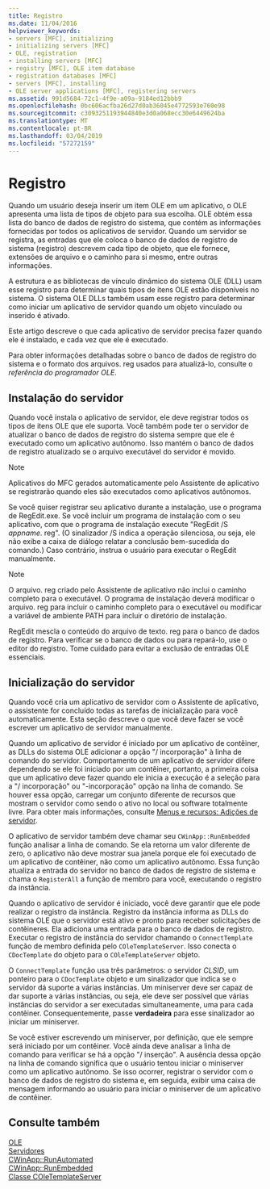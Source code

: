 ```yaml
---
title: Registro
ms.date: 11/04/2016
helpviewer_keywords:
- servers [MFC], initializing
- initializing servers [MFC]
- OLE, registration
- installing servers [MFC]
- registry [MFC], OLE item database
- registration databases [MFC]
- servers [MFC], installing
- OLE server applications [MFC], registering servers
ms.assetid: 991d5684-72c1-4f9e-a09a-9184ed12bbb9
ms.openlocfilehash: 0bc606acfba26d27d0ab36045e4772593e760e98
ms.sourcegitcommit: c3093251193944840e3d0a068ecc30e6449624ba
ms.translationtype: MT
ms.contentlocale: pt-BR
ms.lasthandoff: 03/04/2019
ms.locfileid: "57272159"
---
```

# <a name="registration"></a>Registro

Quando um usuário deseja inserir um item OLE em um aplicativo, o OLE apresenta uma lista de tipos de objeto para sua escolha. OLE obtém essa lista do banco de dados de registro do sistema, que contém as informações fornecidas por todos os aplicativos de servidor. Quando um servidor se registra, as entradas que ele coloca o banco de dados de registro de sistema (registro) descrevem cada tipo de objeto, que ele fornece, extensões de arquivo e o caminho para si mesmo, entre outras informações.

A estrutura e as bibliotecas de vínculo dinâmico do sistema OLE (DLL) usam esse registro para determinar quais tipos de itens OLE estão disponíveis no sistema. O sistema OLE DLLs também usam esse registro para determinar como iniciar um aplicativo de servidor quando um objeto vinculado ou inserido é ativado.

Este artigo descreve o que cada aplicativo de servidor precisa fazer quando ele é instalado, e cada vez que ele é executado.

Para obter informações detalhadas sobre o banco de dados de registro do sistema e o formato dos arquivos. reg usados para atualizá-lo, consulte o *referência do programador OLE*.

##  <a name="_core_server_installation"></a> Instalação do servidor

Quando você instala o aplicativo de servidor, ele deve registrar todos os tipos de itens OLE que ele suporta. Você também pode ter o servidor de atualizar o banco de dados de registro do sistema sempre que ele é executado como um aplicativo autônomo. Isso mantém o banco de dados de registro atualizado se o arquivo executável do servidor é movido.

> [!NOTE]
>  Aplicativos do MFC gerados automaticamente pelo Assistente de aplicativo se registrarão quando eles são executados como aplicativos autônomos.

Se você quiser registrar seu aplicativo durante a instalação, use o programa de RegEdit.exe. Se você incluir um programa de instalação com o seu aplicativo, com que o programa de instalação execute "RegEdit /S *appname*. reg". (O sinalizador /S indica a operação silenciosa, ou seja, ele não exibe a caixa de diálogo relatar a conclusão bem-sucedida do comando.) Caso contrário, instrua o usuário para executar o RegEdit manualmente.

> [!NOTE]
>  O arquivo. reg criado pelo Assistente de aplicativo não inclui o caminho completo para o executável. O programa de instalação deverá modificar o arquivo. reg para incluir o caminho completo para o executável ou modificar a variável de ambiente PATH para incluir o diretório de instalação.

RegEdit mescla o conteúdo do arquivo de texto. reg para o banco de dados de registro. Para verificar se o banco de dados ou para repará-lo, use o editor do registro. Tome cuidado para evitar a exclusão de entradas OLE essenciais.

##  <a name="_core_server_initialization"></a> Inicialização do servidor

Quando você cria um aplicativo de servidor com o Assistente de aplicativo, o assistente for concluído todas as tarefas de inicialização para você automaticamente. Esta seção descreve o que você deve fazer se você escrever um aplicativo de servidor manualmente.

Quando um aplicativo de servidor é iniciado por um aplicativo de contêiner, as DLLs do sistema OLE adicionar a opção "/ incorporação" à linha de comando do servidor. Comportamento de um aplicativo de servidor difere dependendo se ele foi iniciado por um contêiner, portanto, a primeira coisa que um aplicativo deve fazer quando ele inicia a execução é a seleção para a "/ incorporação" ou "-incorporação" opção na linha de comando. Se houver essa opção, carregar um conjunto diferente de recursos que mostram o servidor como sendo o ativo no local ou software totalmente livre. Para obter mais informações, consulte [Menus e recursos: Adições de servidor](../mfc/menus-and-resources-server-additions.md).

O aplicativo de servidor também deve chamar seu `CWinApp::RunEmbedded` função analisar a linha de comando. Se ela retorna um valor diferente de zero, o aplicativo não deve mostrar sua janela porque ele foi executado de um aplicativo de contêiner, não como um aplicativo autônomo. Essa função atualiza a entrada do servidor no banco de dados de registro de sistema e chama o `RegisterAll` a função de membro para você, executando o registro da instância.

Quando o aplicativo de servidor é iniciado, você deve garantir que ele pode realizar o registro da instância. Registro da instância informa as DLLs do sistema OLE que o servidor está ativo e pronto para receber solicitações de contêineres. Ela adiciona uma entrada para o banco de dados de registro. Executar o registro de instância do servidor chamando o `ConnectTemplate` função de membro definida pelo `COleTemplateServer`. Isso conecta o `CDocTemplate` do objeto para o `COleTemplateServer` objeto.

O `ConnectTemplate` função usa três parâmetros: o servidor *CLSID*, um ponteiro para o `CDocTemplate` objeto e um sinalizador que indica se o servidor dá suporte a várias instâncias. Um miniserver deve ser capaz de dar suporte a várias instâncias, ou seja, ele deve ser possível que várias instâncias do servidor a ser executadas simultaneamente, uma para cada contêiner. Consequentemente, passe **verdadeira** para esse sinalizador ao iniciar um miniserver.

Se você estiver escrevendo um miniserver, por definição, que ele sempre será iniciado por um contêiner. Você ainda deve analisar a linha de comando para verificar se há a opção "/ inserção". A ausência dessa opção na linha de comando significa que o usuário tentou iniciar o miniserver como um aplicativo autônomo. Se isso ocorrer, registrar o servidor com o banco de dados de registro do sistema e, em seguida, exibir uma caixa de mensagem informando ao usuário para iniciar o miniserver de um aplicativo de contêiner.

## <a name="see-also"></a>Consulte também

[OLE](../mfc/ole-in-mfc.md)<br/>
[Servidores](../mfc/servers.md)<br/>
[CWinApp::RunAutomated](../mfc/reference/cwinapp-class.md#runautomated)<br/>
[CWinApp::RunEmbedded](../mfc/reference/cwinapp-class.md#runembedded)<br/>
[Classe COleTemplateServer](../mfc/reference/coletemplateserver-class.md)
